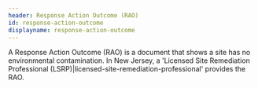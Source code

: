 ```yaml
---
header: Response Action Outcome (RAO)
id: response-action-outcome
displayname: response-action-outcome
---
```

A Response Action Outcome (RAO) is a document that shows a site has no environmental contamination. In New Jersey, a 'Licensed Site Remediation Professional (LSRP)|licensed-site-remediation-professional' provides the RAO.